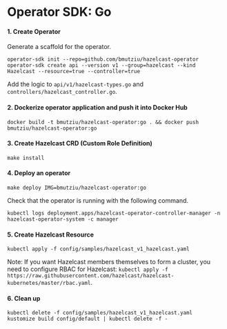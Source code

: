 # Operator SDK: Go

#### 1. Create Operator

Generate a scaffold for the operator.

```
operator-sdk init --repo=github.com/bmutziu/hazelcast-operator
operator-sdk create api --version v1 --group=hazelcast --kind Hazelcast --resource=true --controller=true
```

Add the logic to `api/v1/hazelcast-types.go` and `controllers/hazelcast_controller.go`.

#### 2. Dockerize operator application and push it into Docker Hub

```
docker build -t bmutziu/hazelcast-operator:go . && docker push bmutziu/hazelcast-operator:go
```

#### 3. Create Hazelcast CRD (Custom Role Definition)

```
make install
```

#### 4. Deploy an operator

```
make deploy IMG=bmutziu/hazelcast-operator:go
```

Check that the operator is running with the following command.

```
kubectl logs deployment.apps/hazelcast-operator-controller-manager -n hazelcast-operator-system -c manager
```

#### 5. Create Hazelcast Resource

```
kubectl apply -f config/samples/hazelcast_v1_hazelcast.yaml
```

Note: If you want Hazelcast members themselves to form a cluster, you need to configure RBAC for Hazelcast: `kubectl apply -f https://raw.githubusercontent.com/hazelcast/hazelcast-kubernetes/master/rbac.yaml`.

#### 6. Clean up

```
kubectl delete -f config/samples/hazelcast_v1_hazelcast.yaml
kustomize build config/default | kubectl delete -f -
```
